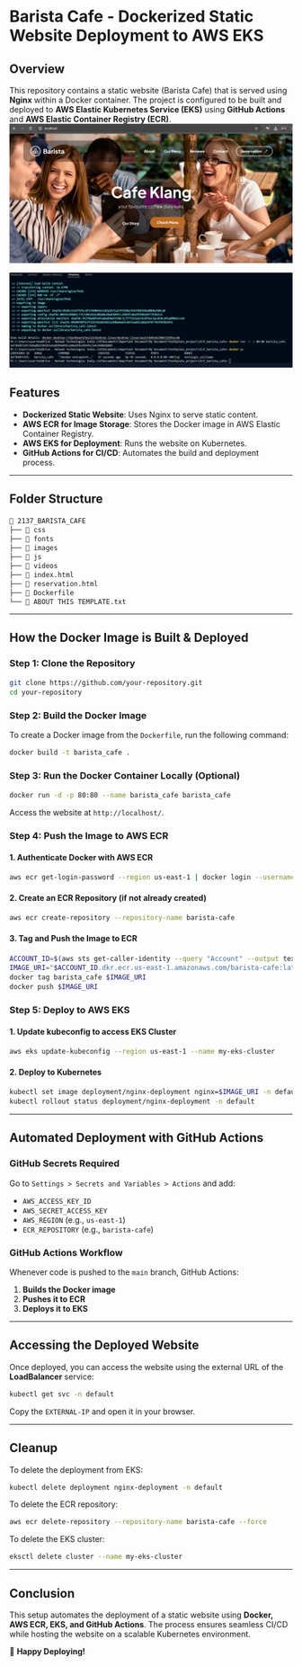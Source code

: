 # Barista Cafe - Dockerized Static Website Deployment to AWS EKS

## Overview
This repository contains a static website (Barista Cafe) that is served using **Nginx** within a Docker container. The project is configured to be built and deployed to **AWS Elastic Kubernetes Service (EKS)** using **GitHub Actions** and **AWS Elastic Container Registry (ECR)**.  
![alt text](image.png)  

![alt text](image-1.png)
## Features
- **Dockerized Static Website**: Uses Nginx to serve static content.
- **AWS ECR for Image Storage**: Stores the Docker image in AWS Elastic Container Registry.
- **AWS EKS for Deployment**: Runs the website on Kubernetes.
- **GitHub Actions for CI/CD**: Automates the build and deployment process.

---

## Folder Structure
```
📂 2137_BARISTA_CAFE
├── 📁 css
├── 📁 fonts
├── 📁 images
├── 📁 js
├── 📁 videos
├── 📄 index.html
├── 📄 reservation.html
├── 📄 Dockerfile
└── 📄 ABOUT THIS TEMPLATE.txt
```

---

## How the Docker Image is Built & Deployed

### Step 1: Clone the Repository
```sh
git clone https://github.com/your-repository.git
cd your-repository
```

### Step 2: Build the Docker Image
To create a Docker image from the `Dockerfile`, run the following command:
```sh
docker build -t barista_cafe .
```

### Step 3: Run the Docker Container Locally (Optional)
```sh
docker run -d -p 80:80 --name barista_cafe barista_cafe
```
Access the website at `http://localhost/`.

### Step 4: Push the Image to AWS ECR
#### **1. Authenticate Docker with AWS ECR**
```sh
aws ecr get-login-password --region us-east-1 | docker login --username AWS --password-stdin <AWS_ACCOUNT_ID>.dkr.ecr.us-east-1.amazonaws.com
```

#### **2. Create an ECR Repository (if not already created)**
```sh
aws ecr create-repository --repository-name barista-cafe
```

#### **3. Tag and Push the Image to ECR**
```sh
ACCOUNT_ID=$(aws sts get-caller-identity --query "Account" --output text)
IMAGE_URI="$ACCOUNT_ID.dkr.ecr.us-east-1.amazonaws.com/barista-cafe:latest"
docker tag barista_cafe $IMAGE_URI
docker push $IMAGE_URI
```

### Step 5: Deploy to AWS EKS
#### **1. Update kubeconfig to access EKS Cluster**
```sh
aws eks update-kubeconfig --region us-east-1 --name my-eks-cluster
```

#### **2. Deploy to Kubernetes**
```sh
kubectl set image deployment/nginx-deployment nginx=$IMAGE_URI -n default
kubectl rollout status deployment/nginx-deployment -n default
```

---

## Automated Deployment with GitHub Actions
### **GitHub Secrets Required**
Go to `Settings > Secrets and Variables > Actions` and add:
- `AWS_ACCESS_KEY_ID`
- `AWS_SECRET_ACCESS_KEY`
- `AWS_REGION` (e.g., `us-east-1`)
- `ECR_REPOSITORY` (e.g., `barista-cafe`)

### **GitHub Actions Workflow**
Whenever code is pushed to the `main` branch, GitHub Actions:
1. **Builds the Docker image**
2. **Pushes it to ECR**
3. **Deploys it to EKS**

---

## Accessing the Deployed Website
Once deployed, you can access the website using the external URL of the **LoadBalancer** service:
```sh
kubectl get svc -n default
```
Copy the `EXTERNAL-IP` and open it in your browser.

---

## Cleanup
To delete the deployment from EKS:
```sh
kubectl delete deployment nginx-deployment -n default
```
To delete the ECR repository:
```sh
aws ecr delete-repository --repository-name barista-cafe --force
```
To delete the EKS cluster:
```sh
eksctl delete cluster --name my-eks-cluster
```

---

## Conclusion
This setup automates the deployment of a static website using **Docker, AWS ECR, EKS, and GitHub Actions**. The process ensures seamless CI/CD while hosting the website on a scalable Kubernetes environment.

🚀 **Happy Deploying!**

